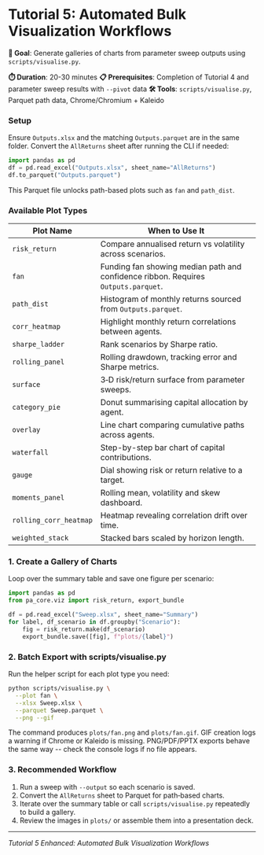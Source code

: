 # Tutorial 5: Automated Bulk Visualization Workflows

**🎯 Goal**: Generate galleries of charts from parameter sweep outputs using `scripts/visualise.py`.

**⏱️ Duration**: 20-30 minutes
**📋 Prerequisites**: Completion of Tutorial 4 and parameter sweep results with `--pivot` data
**🛠️ Tools**: `scripts/visualise.py`, Parquet path data, Chrome/Chromium + Kaleido

### Setup

Ensure `Outputs.xlsx` and the matching `Outputs.parquet` are in the same folder. Convert the `AllReturns` sheet after running the CLI if needed:

```python
import pandas as pd
df = pd.read_excel("Outputs.xlsx", sheet_name="AllReturns")
df.to_parquet("Outputs.parquet")
```
This Parquet file unlocks path-based plots such as `fan` and `path_dist`.
### Available Plot Types
| Plot Name | When to Use It |
|-----------|----------------|
| `risk_return` | Compare annualised return vs volatility across scenarios. |
| `fan` | Funding fan showing median path and confidence ribbon. Requires `Outputs.parquet`. |
| `path_dist` | Histogram of monthly returns sourced from `Outputs.parquet`. |
| `corr_heatmap` | Highlight monthly return correlations between agents. |
| `sharpe_ladder` | Rank scenarios by Sharpe ratio. |
| `rolling_panel` | Rolling drawdown, tracking error and Sharpe metrics. |
| `surface` | 3‑D risk/return surface from parameter sweeps. |
| `category_pie` | Donut summarising capital allocation by agent. |
| `overlay` | Line chart comparing cumulative paths across agents. |
| `waterfall` | Step-by-step bar chart of capital contributions. |
| `gauge` | Dial showing risk or return relative to a target. |
| `moments_panel` | Rolling mean, volatility and skew dashboard. |
| `rolling_corr_heatmap` | Heatmap revealing correlation drift over time. |
| `weighted_stack` | Stacked bars scaled by horizon length. |


### 1. Create a Gallery of Charts

Loop over the summary table and save one figure per scenario:

```python
import pandas as pd
from pa_core.viz import risk_return, export_bundle

df = pd.read_excel("Sweep.xlsx", sheet_name="Summary")
for label, df_scenario in df.groupby("Scenario"):
    fig = risk_return.make(df_scenario)
    export_bundle.save([fig], f"plots/{label}")
```

### 2. Batch Export with scripts/visualise.py

Run the helper script for each plot type you need:

```bash
python scripts/visualise.py \
  --plot fan \
  --xlsx Sweep.xlsx \
  --parquet Sweep.parquet \
  --png --gif
```
The command produces `plots/fan.png` and `plots/fan.gif`. GIF creation logs a warning if Chrome or Kaleido is missing. PNG/PDF/PPTX exports behave the same way -- check the console logs if no file appears.

### 3. Recommended Workflow

1. Run a sweep with `--output` so each scenario is saved.
2. Convert the `AllReturns` sheet to Parquet for path‑based charts.
3. Iterate over the summary table or call `scripts/visualise.py` repeatedly to build a gallery.
4. Review the images in `plots/` or assemble them into a presentation deck.

---

*Tutorial 5 Enhanced: Automated Bulk Visualization Workflows*

